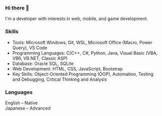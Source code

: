 ### Hi there 👋

I'm a developer with interests in web, mobile, and game development.

### Skills
- Tools: Microsoft Windows, Git, WSL, Microsoft Office (Macro, Power Query), VS Code
- Programming Languages: C/C++, C#, Python, Java, Visual Basic (VBA, VB6, VB.NET, Classic ASP)
- Database: Oracle SQL, SQLite
- Web Development: HTML, CSS, JavaScript, Bootstrap
- Key Skills: Object-Oriented Programming (OOP), Automation, Testing and Debugging, Critical Thinking and Analysis

### Languages
English – Native  
Japanese – Advanced

<!--
**rPhase/rPhase** is a ✨ _special_ ✨ repository because its `README.md` (this file) appears on your GitHub profile.

Here are some ideas to get you started:

- 🔭 I’m currently working on ...
- 🌱 I’m currently learning ...
- 👯 I’m looking to collaborate on ...
- 🤔 I’m looking for help with ...
- 💬 Ask me about ...
- 📫 How to reach me: ...
- 😄 Pronouns: ...
- ⚡ Fun fact: ...
-->
